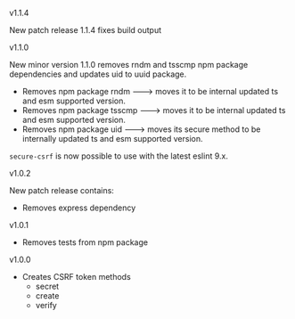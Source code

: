 v1.1.4

New patch release 1.1.4 fixes build output

v1.1.0

New minor version 1.1.0 removes rndm and tsscmp npm package dependencies and updates uid to uuid package.

- Removes npm package rndm ---> moves it to be internal updated ts and esm supported version.
- Removes npm package tsscmp ---> moves it to be internal updated ts and esm supported version.
- Removes npm package uid ---> moves its secure method to be internally updated ts and esm supported version.

`secure-csrf` is now possible to use with the latest eslint 9.x.

v1.0.2

New patch release contains:

- Removes express dependency

v1.0.1

- Removes tests from npm package

v1.0.0

-   Creates CSRF token methods
    - secret
    - create
    - verify
